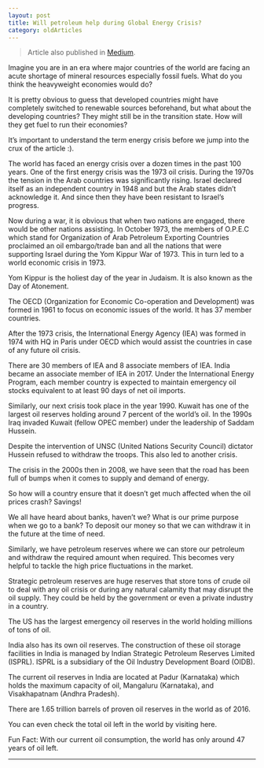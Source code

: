 ```yaml
---
layout: post 
title: Will petroleum help during Global Energy Crisis?
category: oldArticles
---
```


> Article also published in [Medium](https://surajsv.medium.com/).

Imagine you are in an era where major countries of the world are facing an acute shortage of mineral resources especially fossil fuels. What do you think the heavyweight economies would do?

It is pretty obvious to guess that developed countries might have completely switched to renewable sources beforehand, but what about the developing countries? They might still be in the transition state. How will they get fuel to run their economies?

It’s important to understand the term energy crisis before we jump into the crux of the article :).

The world has faced an energy crisis over a dozen times in the past 100 years. One of the first energy crisis was the 1973 oil crisis. During the 1970s the tension in the Arab countries was significantly rising. Israel declared itself as an independent country in 1948 and but the Arab states didn’t acknowledge it. And since then they have been resistant to Israel’s progress.

Now during a war, it is obvious that when two nations are engaged, there would be other nations assisting. In October 1973, the members of O.P.E.C which stand for Organization of Arab Petroleum Exporting Countries proclaimed an oil embargo/trade ban and all the nations that were supporting Israel during the Yom Kippur War of 1973. This in turn led to a world economic crisis in 1973.

Yom Kippur is the holiest day of the year in Judaism. It is also known as the Day of Atonement.

The OECD (Organization for Economic Co-operation and Development) was formed in 1961 to focus on economic issues of the world. It has 37 member countries.

After the 1973 crisis, the International Energy Agency (IEA) was formed in 1974 with HQ in Paris under OECD which would assist the countries in case of any future oil crisis.

There are 30 members of IEA and 8 associate members of IEA. India became an associate member of IEA in 2017. Under the International Energy Program, each member country is expected to maintain emergency oil stocks equivalent to at least 90 days of net oil imports.

Similarly, our next crisis took place in the year 1990. Kuwait has one of the largest oil reserves holding around 7 percent of the world’s oil. In the 1990s Iraq invaded Kuwait (fellow OPEC member) under the leadership of Saddam Hussein.

Despite the intervention of UNSC (United Nations Security Council) dictator Hussein refused to withdraw the troops. This also led to another crisis.

The crisis in the 2000s then in 2008, we have seen that the road has been full of bumps when it comes to supply and demand of energy.

So how will a country ensure that it doesn’t get much affected when the oil prices crash? Savings!

We all have heard about banks, haven’t we? What is our prime purpose when we go to a bank? To deposit our money so that we can withdraw it in the future at the time of need.

Similarly, we have petroleum reserves where we can store our petroleum and withdraw the required amount when required. This becomes very helpful to tackle the high price fluctuations in the market.

Strategic petroleum reserves are huge reserves that store tons of crude oil to deal with any oil crisis or during any natural calamity that may disrupt the oil supply. They could be held by the government or even a private industry in a country.

The US has the largest emergency oil reserves in the world holding millions of tons of oil.

India also has its own oil reserves. The construction of these oil storage facilities in India is managed by Indian Strategic Petroleum Reserves Limited (ISPRL). ISPRL is a subsidiary of the Oil Industry Development Board (OIDB).

The current oil reserves in India are located at Padur (Karnataka) which holds the maximum capacity of oil, Mangaluru (Karnataka), and Visakhapatnam (Andhra Pradesh).

There are 1.65 trillion barrels of proven oil reserves in the world as of 2016.

You can even check the total oil left in the world by visiting here.

Fun Fact: With our current oil consumption, the world has only around 47 years of oil left.

----------------
